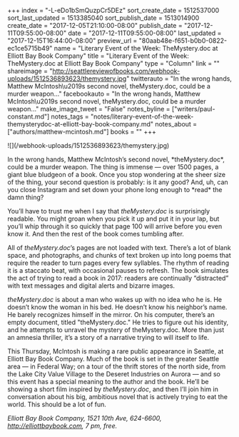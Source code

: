 +++
index = "-L-eDo1bSmQuzpCr5DEz"
sort_create_date = 1512537000
sort_last_updated = 1513385040
sort_publish_date = 1513014900
create_date = "2017-12-05T21:10:00-08:00"
publish_date = "2017-12-11T09:55:00-08:00"
date = "2017-12-11T09:55:00-08:00"
last_updated = "2017-12-15T16:44:00-08:00"
preview_url = "80aab48e-f651-b0b0-0822-ec1ce5715b49"
name = "Literary Event of the Week: TheMystery.doc at Elliott Bay Book Company"
title = "Literary Event of the Week: TheMystery.doc at Elliott Bay Book Company"
type = "Column"
link = ""
shareimage = "http://seattlereviewofbooks.com/webhook-uploads/1512536893623/themystery.jpg"
twitterauto = "In the wrong hands, Matthew McIntosh\u2019s second novel, theMystery.doc, could be a murder weapon..."
facebookauto = "In the wrong hands, Matthew McIntosh\u2019s second novel, theMystery.doc, could be a murder weapon..."
make_image_tweet = "False"
notes_byline = ["writers/paul-constant.md"]
notes_tags = "notes/literary-event-of-the-week-themysterydoc-at-elliott-bay-book-company.md"
notes_about = ["authors/matthew-mcintosh.md"]
books = ""
+++
<p class="image-left">![](/webhook-uploads/1512536893623/themystery.jpg)</p>
In the wrong hands, Matthew McIntosh’s second novel, *theMystery.doc*, could be a murder weapon. The thing is immense — over 1500 pages, a giant blue bludgeon of a book. Once you stop wondering at the sheer size of the thing, your second question is probably:  is it any good? And, uh, can you close Instagram and set down your phone long enough to *read* the damn thing?

You’ll have to trust me when I say that *theMystery.doc* is surprisingly readable. You might groan when you pick it up and put it in your lap, but you’ll whip through it so quickly that page 100 will arrive before you even know it. And then the rest of the book comes tumbling after.

All of *theMystery.doc*’s pages are not loaded with text. There’s a lot of blank space, and photographs, and chunks of text broken up into long poems that require the reader to turn pages every few syllables. The rhythm of reading it is a staccato beat, with occasional pauses to refresh. The book simulates the act of trying to read a book in 2017: readers are continually “distracted” with text messages and digital alerts and bizarre images.

*theMystery.doc* is about a man who wakes up with no idea who he is. He doesn’t know the woman in his bed. He doesn’t know his neighbor’s name. He barely recognizes himself in the mirror. On his computer, there’s an empty document, titled "theMystery.doc." He tries to figure out his identity, and he attempts to unravel the mystery of theMystery.doc. More than just an amnesia thriller, it’s a story of a narrative trying to will itself to life.

This Thursday, McIntosh is making a rare public appearance in Seattle, at Elliott Bay Book Company. Much of the book is set in the greater Seattle area — in Federal Way; on a tour of the thrift stores of the north side, from the Lake City Value Village to the Deseret Industries on Aurora — and so this event has a special meaning to the author and the book. He’ll be showing a short film inspired by *theMystery.doc*, and then I’ll join him in conversation about his big, ambitious novel that is actively trying to eat the world. This should be a lot of fun.

*Elliott Bay Book Company, 1521 10th Ave, 624-6600, http://elliottbaybook.com, 7 pm, free.*
